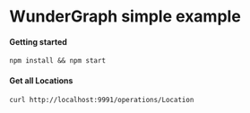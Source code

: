 # WunderGraph simple example

#### Getting started

```shell
npm install && npm start
```

#### Get all Locations

```shell
curl http://localhost:9991/operations/Location
```
